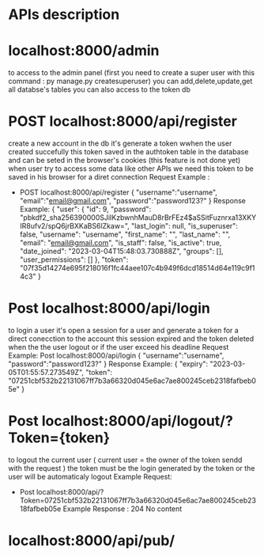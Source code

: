 # APIs description 
# localhost:8000/admin
to access to the admin panel (first you need to create a super user with this command : py manage.py createsuperuser) you can add,delete,update,get all databse's tables
you can also access to the token db 

# POST localhost:8000/api/register
create a new account in the db it's generate a token wwhen the user created succefully this token saved in the authtoken table in the database and can be seted in the browser's
cookies (this feature is not done yet) when user try to access some data like other APIs we need this token to be saved in his browser for a diret connection 
Request Example : 
* POST localhost:8000/api/register
{
    "username":"username",
    "email":"email@gmail.com",
    "password":"password123?"
}
Response Example: 
{
    "user": {
        "id": 9,
        "password": "pbkdf2_sha256$390000$SJiIKzbwnhMauD8rBrFEz4$aSSitFuznrxa13XKYIR8ufv2/spQ6jrBXKaBS6lZkaw=",
        "last_login": null,
        "is_superuser": false,
        "username": "username",
        "first_name": "",
        "last_name": "",
        "email": "email@gmail.com",
        "is_staff": false,
        "is_active": true,
        "date_joined": "2023-03-04T15:48:03.730888Z",
        "groups": [],
        "user_permissions": []
    },
    "token": "07f35d14274e695f218016f1fc44aee107c4b949f6dcd18514d64e119c9f14c3"
}

# Post localhost:8000/api/login
to login a user it's open a session for a user and generate a token for a direct conecction to the account this session expired and the token deleted when the the user logout or
if the user exceed his deadline 
Request Example:
Post localhost:8000/api/login
{
    "username":"username",
    "password":"password123?"
}
Response Example:
{
    "expiry": "2023-03-05T01:55:57.273549Z",
    "token": "07251cbf532b22131067ff7b3a66320d045e6ac7ae800245ceb2318fafbeb05e"
}

# Post localhost:8000/api/logout/?Token={token}
to logout the current user ( current user = the owner of the token sendd with the request ) the token must be the login generated by the token or the user will be automaticaly
logout
Example Request: 
* Post localhost:8000/api/?Token=07251cbf532b22131067ff7b3a66320d045e6ac7ae800245ceb2318fafbeb05e
Example Response : 
204 No content 

# localhost:8000/api/pub/

